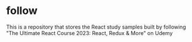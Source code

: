 # follow
This is a repository that stores the React study samples built by following "The Ultimate React Course 2023: React, Redux & More" on Udemy

